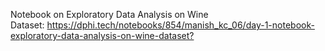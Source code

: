 <p>Notebook on Exploratory Data Analysis on Wine Dataset:&nbsp;<a href="https://dphi.tech/notebooks/854/manish_kc_06/day-1-notebook-exploratory-data-analysis-on-wine-dataset?" target="_blank">https://dphi.tech/notebooks/854/manish_kc_06/day-1-notebook-exploratory-data-analysis-on-wine-dataset?</a></p>